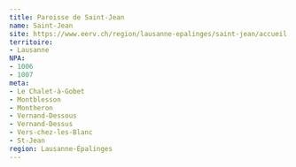 ```yaml
---
title: Paroisse de Saint-Jean
name: Saint-Jean
site: https://www.eerv.ch/region/lausanne-epalinges/saint-jean/accueil
territoire:
- Lausanne
NPA:
- 1006
- 1007
meta:
- Le Chalet-à-Gobet
- Montblesson
- Montheron
- Vernand-Dessous
- Vernand-Dessus
- Vers-chez-les-Blanc
- St-Jean
region: Lausanne-Épalinges
---
```

